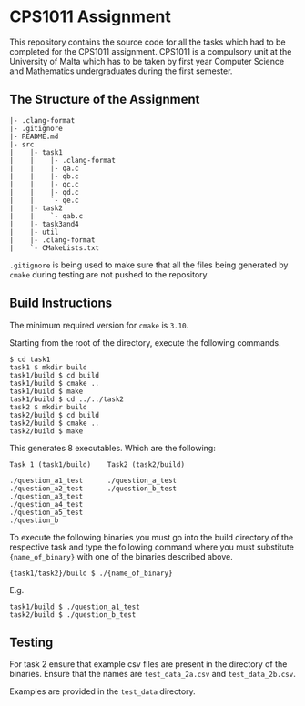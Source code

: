 # CPS1011 Assignment

This repository contains the source code for all the tasks which
had to be completed for the CPS1011 assignment. CPS1011 is a
compulsory unit at the University of Malta which has to be
taken by first year Computer Science and Mathematics undergraduates
during the first semester.

## The Structure of the Assignment

```
|- .clang-format
|- .gitignore
|- README.md
|- src
|    |- task1
|    |    |- .clang-format
|    |    |- qa.c
|    |    |- qb.c
|    |    |- qc.c
|    |    |- qd.c
|    |    `- qe.c
|    |- task2
|    |    `- qab.c
|    |- task3and4
|    |- util
|    |- .clang-format
|    `- CMakeLists.txt
```

`.gitignore` is being used to make sure that all the files being generated by
`cmake` during testing are not pushed to the repository.

## Build Instructions

The minimum required version for `cmake` is `3.10`.

Starting from the root of the directory, execute the following commands.

```
$ cd task1
task1 $ mkdir build
task1/build $ cd build
task1/build $ cmake ..
task1/build $ make
task1/build $ cd ../../task2
task2 $ mkdir build
task2/build $ cd build
task2/build $ cmake ..
task2/build $ make
```

This generates 8 executables. Which are the following:

```
Task 1 (task1/build)    Task2 (task2/build)

./question_a1_test      ./question_a_test
./question_a2_test      ./question_b_test
./question_a3_test
./question_a4_test
./question_a5_test
./question_b
```

To execute the following binaries you must go into the build directory of the
respective task and type the following command where you must substitute
`{name_of_binary}` with one of the binaries described above.

```
{task1/task2}/build $ ./{name_of_binary}
```

E.g.

```
task1/build $ ./question_a1_test
task2/build $ ./question_b_test
```

## Testing

For task 2 ensure that example csv files are present in the directory of the
binaries. Ensure that the names are `test_data_2a.csv` and `test_data_2b.csv`.

Examples are provided in the `test_data` directory.
